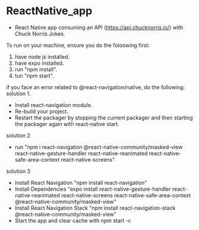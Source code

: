 # ReactNative_app
- React Native app consuming an API (https://api.chucknorris.io/) with Chuck Norris Jokes.

To run on your machine, ensure you do the foloowing first:
1. have node js installed.
2. have expo installed.
3. run "npm install".
4. tun "npm start".

if you face an error related to @react-navigation/native, do the following:
solution 1.
- Install react-navigation module.
- Re-build your project.
- Restart the packager by stopping the current packager and then starting the packager again with react-native start.

solution 2
- run "npm i react-navigation @react-native-community/masked-view react-native-gesture-handler react-native-reanimated react-native-safe-area-context react-native-screens"

solution 3
- Install React Navigation "npm install react-navigation"
- Install Dependencies "expo install react-native-gesture-handler react-native-reanimated react-native-screens react-native-safe-area-context @react-native-community/masked-view"
- Install React Navigation Stack "npm install react-navigation-stack @react-native-community/masked-view"
- Start the app and clear cache with npm start -c
